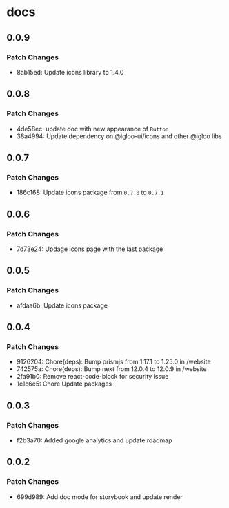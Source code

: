 # docs

## 0.0.9

### Patch Changes

- 8ab15ed: Update icons library to 1.4.0

## 0.0.8

### Patch Changes

- 4de58ec: update doc with new appearance of `Button`
- 38a4994: Update dependency on @igloo-ui/icons and other @igloo libs

## 0.0.7

### Patch Changes

- 186c168: Update icons package from `0.7.0` to `0.7.1`

## 0.0.6

### Patch Changes

- 7d73e24: Updage icons page with the last package

## 0.0.5

### Patch Changes

- afdaa6b: Update icons package

## 0.0.4

### Patch Changes

- 9126204: Chore(deps): Bump prismjs from 1.17.1 to 1.25.0 in /website
- 742575a: Chore(deps): Bump next from 12.0.4 to 12.0.9 in /website
- 2fa91b0: Remove react-code-block for security issue
- 1e1c6e5: Chore Update packages

## 0.0.3

### Patch Changes

- f2b3a70: Added google analytics and update roadmap

## 0.0.2

### Patch Changes

- 699d989: Add doc mode for storybook and update render
